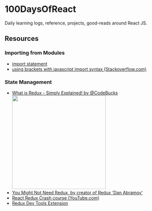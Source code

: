 # 100DaysOfReact
Daily learning logs, reference, projects, good-reads around React JS.


## Resources

  ### Importing from Modules
  * [import statement](https://developer.mozilla.org/en-US/docs/Web/JavaScript/Reference/Statements/import)
  * [using brackets with javascript import syntax (Stackoverflow.com)](https://stackoverflow.com/questions/31096597/using-brackets-with-javascript-import-syntax)

  ### State Management
  * [What is Redux - Simply Explained! by @CodeBucks](https://dev.to/codebucks/what-is-redux-simply-explained-2ch7)
      <br><img src="https://res.cloudinary.com/practicaldev/image/fetch/s--jOQnnjvk--/c_limit%2Cf_auto%2Cfl_progressive%2Cq_66%2Cw_880/https://dev-to-uploads.s3.amazonaws.com/uploads/articles/y4l0u5umm0ex29hhnsrq.gif" width="300">
  * [You Might Not Need Redux, by creator of Redux 'Dan Abramov'](https://medium.com/@dan_abramov/you-might-not-need-redux-be46360cf367)
  * [React Redux Crash course (YouTube.com)](https://www.youtube.com/watch?v=9jULHSe41ls)
  * [Redux Dev Tools Extension](https://github.com/zalmoxisus/redux-devtools-extension#13-use-redux-devtools-extension-package-from-npm)
